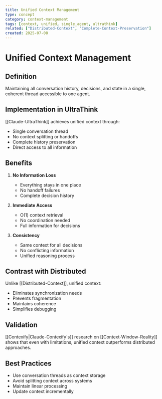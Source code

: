 ```yaml
---
title: Unified Context Management
type: concept
category: context-management
tags: [context, unified, single_agent, ultrathink]
related: ["Distributed-Context", "Complete-Context-Preservation"]
created: 2025-07-08
---
```


# Unified Context Management

## Definition

Maintaining all conversation history, decisions, and state in a single, coherent thread accessible to one agent.

## Implementation in UltraThink

[[Claude-UltraThink]] achieves unified context through:
- Single conversation thread
- No context splitting or handoffs
- Complete history preservation
- Direct access to all information

## Benefits

1. **No Information Loss**
   - Everything stays in one place
   - No handoff failures
   - Complete decision history

2. **Immediate Access**
   - O(1) context retrieval
   - No coordination needed
   - Full information for decisions

3. **Consistency**
   - Same context for all decisions
   - No conflicting information
   - Unified reasoning process

## Contrast with Distributed

Unlike [[Distributed-Context]], unified context:
- Eliminates synchronization needs
- Prevents fragmentation
- Maintains coherence
- Simplifies debugging

## Validation

[[Contexify|Claude-Contexify's]] research on [[Context-Window-Reality]] shows that even with limitations, unified context outperforms distributed approaches.

## Best Practices

- Use conversation threads as context storage
- Avoid splitting context across systems
- Maintain linear processing
- Update context incrementally
